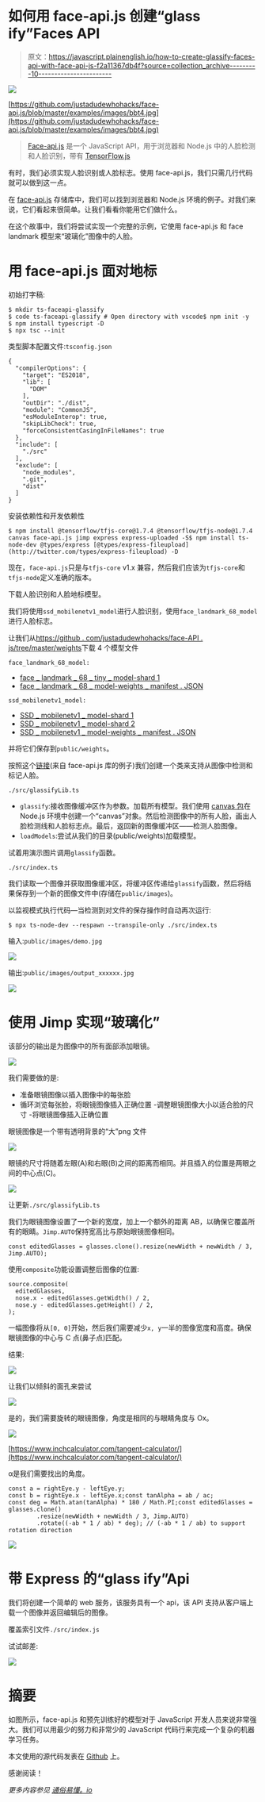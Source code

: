 # 如何用 face-api.js 创建“glass ify”Faces API

> 原文：<https://javascript.plainenglish.io/how-to-create-glassify-faces-api-with-face-api-js-f2a11367db4f?source=collection_archive---------10----------------------->

![](img/6696b39a713a4e7064ac09c68712ebfb.png)

[https://github.com/justadudewhohacks/face-api.js/blob/master/examples/images/bbt4.jpg](https://github.com/justadudewhohacks/face-api.js/blob/master/examples/images/bbt4.jpg)

> [Face-api.js](https://github.com/justadudewhohacks/face-api.js) 是一个 JavaScript API，用于浏览器和 Node.js 中的人脸检测和人脸识别，带有 [TensorFlow.js](https://github.com/tensorflow/tfjs)

有时，我们必须实现人脸识别或人脸标志。使用 face-api.js，我们只需几行代码就可以做到这一点。

在 [face-api.js](https://github.com/justadudewhohacks/face-api.js) 存储库中，我们可以找到浏览器和 Node.js 环境的例子。对我们来说，它们看起来很简单。让我们看看你能用它们做什么。

在这个故事中，我们将尝试实现一个完整的示例，它使用 face-api.js 和 face landmark 模型来“玻璃化”图像中的人脸。

# 用 face-api.js 面对地标

初始打字稿:

```
$ mkdir ts-faceapi-glassify
$ code ts-faceapi-glassify # Open directory with vscode$ npm init -y
$ npm install typescript -D
$ npx tsc --init
```

类型脚本配置文件:`tsconfig.json`

```
{
  "compilerOptions": {
    "target": "ES2018",
    "lib": [
      "DOM"
    ],
    "outDir": "./dist",
    "module": "CommonJS",
    "esModuleInterop": true,
    "skipLibCheck": true,
    "forceConsistentCasingInFileNames": true
  },
  "include": [
    "./src"
  ],
  "exclude": [
    "node_modules",
    ".git",
    "dist"
  ]
}
```

安装依赖性和开发依赖性

```
$ npm install @tensorflow/tfjs-core@1.7.4 @tensorflow/tfjs-node@1.7.4 canvas face-api.js jimp express express-uploaded -S$ npm install ts-node-dev @types/express [@types/express-fileupload](http://twitter.com/types/express-fileupload) -D
```

现在，`face-api.js`只是与`tfjs-core` v1.x 兼容，然后我们应该为`tfjs-core`和`tfjs-node`定义准确的版本。

下载人脸识别和人脸地标模型。

我们将使用`ssd_mobilenetv1_model`进行人脸识别，使用`face_landmark_68_model`进行人脸标志。

让我们从[https://github . com/justadudewhohacks/face-API . js/tree/master/weights](https://github.com/justadudewhohacks/face-api.js/tree/master/weights)下载 4 个模型文件

`face_landmark_68_model:`

*   [face _ landmark _ 68 _ tiny _ model-shard 1](https://github.com/justadudewhohacks/face-api.js/blob/master/weights/face_landmark_68_tiny_model-shard1)
*   [face _ landmark _ 68 _ model-weights _ manifest . JSON](https://github.com/justadudewhohacks/face-api.js/blob/master/weights/face_landmark_68_model-weights_manifest.json)

`ssd_mobilenetv1_model:`

*   [SSD _ mobilenetv1 _ model-shard 1](https://github.com/justadudewhohacks/face-api.js/blob/master/weights/ssd_mobilenetv1_model-shard1)
*   [SSD _ mobilenetv1 _ model-shard 2](https://github.com/justadudewhohacks/face-api.js/blob/master/weights/ssd_mobilenetv1_model-shard2)
*   [SSD _ mobilenetv1 _ model-weights _ manifest . JSON](https://github.com/justadudewhohacks/face-api.js/blob/master/weights/ssd_mobilenetv1_model-weights_manifest.json)

并将它们保存到`public/weights`。

按照这个[链接](https://github.com/justadudewhohacks/face-api.js/blob/master/examples/examples-nodejs/faceLandmarkDetection.ts)(来自 face-api.js 库的例子)我们创建一个类来支持从图像中检测和标记人脸。

`./src/glassifyLib.ts`

*   `glassify`:接收图像缓冲区作为参数。加载所有模型。我们使用 [canvas 包](https://www.npmjs.com/package/canvas)在 Node.js 环境中创建一个“canvas”对象。然后检测图像中的所有人脸，画出人脸检测线和人脸标志点。最后，返回新的图像缓冲区——检测人脸图像。
*   `loadModels`:尝试从我们的目录(public/weights)加载模型。

试着用演示图片调用`glassify`函数。

`./src/index.ts`

我们读取一个图像并获取图像缓冲区，将缓冲区传递给`glassify`函数，然后将结果保存到一个新的图像文件中(存储在`public/images`)。

以监视模式执行代码—当检测到对文件的保存操作时自动再次运行:

```
$ npx ts-node-dev --respawn --transpile-only ./src/index.ts
```

输入:`public/images/demo.jpg`

![](img/a327e7fed91436723437e8fb5fd51e50.png)

输出:`public/images/output_xxxxxx.jpg`

![](img/6c75642e732523ff25eb4f5d8acee7f2.png)

# 使用 Jimp 实现“玻璃化”

该部分的输出是为图像中的所有面部添加眼镜。

![](img/a84edd8e494c11dd7bf98b5a002ee7a4.png)

我们需要做的是:

*   准备眼镜图像以插入图像中的每张脸
*   循环浏览每张脸，将眼镜图像插入正确位置
    -调整眼镜图像大小以适合脸的尺寸
    -将眼镜图像插入正确位置

眼镜图像是一个带有透明背景的“大”png 文件

![](img/495644e2eed4d59a6082644b2edde1bb.png)

眼镜的尺寸将随着左眼(A)和右眼(B)之间的距离而相同。并且插入的位置是两眼之间的中心点(C)。

![](img/53bd8338ba4ee30614d9e1bb313f7e09.png)

让更新`./src/glassifyLib.ts`

我们为眼镜图像设置了一个新的宽度，加上一个额外的距离 AB，以确保它覆盖所有的眼睛。`Jimp.AUTO`保持宽高比与原始眼镜图像相同。

```
const editedGlasses = glasses.clone().resize(newWidth + newWidth / 3, Jimp.AUTO);
```

使用`composite`功能设置调整后图像的位置:

```
source.composite(
  editedGlasses,
  nose.x - editedGlasses.getWidth() / 2,
  nose.y - editedGlasses.getHeight() / 2,
);
```

一幅图像将从`[0, 0]`开始，然后我们需要减少`x, y`一半的图像宽度和高度。确保眼镜图像的中心与 C 点(鼻子点)匹配。

结果:

![](img/09cb5cea922631613f7d5baf5aae4d88.png)

让我们以倾斜的面孔来尝试

![](img/757511f5cac9c4398071fac97f3691fb.png)

是的，我们需要旋转的眼镜图像，角度是相同的与眼睛角度与 Ox。

![](img/93bc1c705f0f0fd3c1a3eba9a80596e3.png)

[https://www.inchcalculator.com/tangent-calculator/](https://www.inchcalculator.com/tangent-calculator/)

α是我们需要找出的角度。

```
const a = rightEye.y - leftEye.y;
const b = rightEye.x - leftEye.x;const tanAlpha = ab / ac;
const deg = Math.atan(tanAlpha) * 180 / Math.PI;const editedGlasses = glasses.clone()
        .resize(newWidth + newWidth / 3, Jimp.AUTO)
        .rotate((-ab * 1 / ab) * deg); // (-ab * 1 / ab) to support rotation direction
```

![](img/aec3b6d71d69220fdd993974b4385728.png)

# 带 Express 的“glass ify”Api

我们将创建一个简单的 web 服务，该服务具有一个 api，该 API 支持从客户端上载一个图像并返回编辑后的图像。

覆盖索引文件`./src/index.js`

试试邮差:

![](img/7efb3167d6f728a1b718b4ab4b3abff1.png)

# 摘要

如图所示，face-api.js 和预先训练好的模型对于 JavaScript 开发人员来说非常强大。我们可以用最少的努力和非常少的 JavaScript 代码行来完成一个复杂的机器学习任务。

本文使用的源代码发表在 [Github](https://github.com/codetheworld-io/ts-faceapi-glassify) 上。

感谢阅读！

*更多内容参见* [*通俗易懂。io*](http://plainenglish.io/)